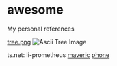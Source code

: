 # awesome


My personal references


[tree.png](https://imgur.com/a/4XgcTsO)
![Ascii Tree Image](https://i.imgur.com/mw9XuaT.png)

ts.net:
li-prometheus
[maveric](maverick.li-prometheus.ts.net)
[phone](phone.li-prometheus.ts.net)
